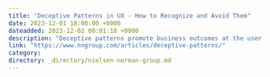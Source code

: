 ```yaml
---
title: "Deceptive Patterns in UX - How to Recognize and Avoid Them"
date: 2023-12-01 18:00:00 +0000
dateadded: 2023-12-02 00:01:10 +0000
description: "Deceptive patterns promote business outcomes at the user's expense. Designers should avoid deceptive patterns by carefully assessing their designs."
link: "https://www.nngroup.com/articles/deceptive-patterns/"
category:
directory: _directory/nielsen-norman-group.md
---
```

